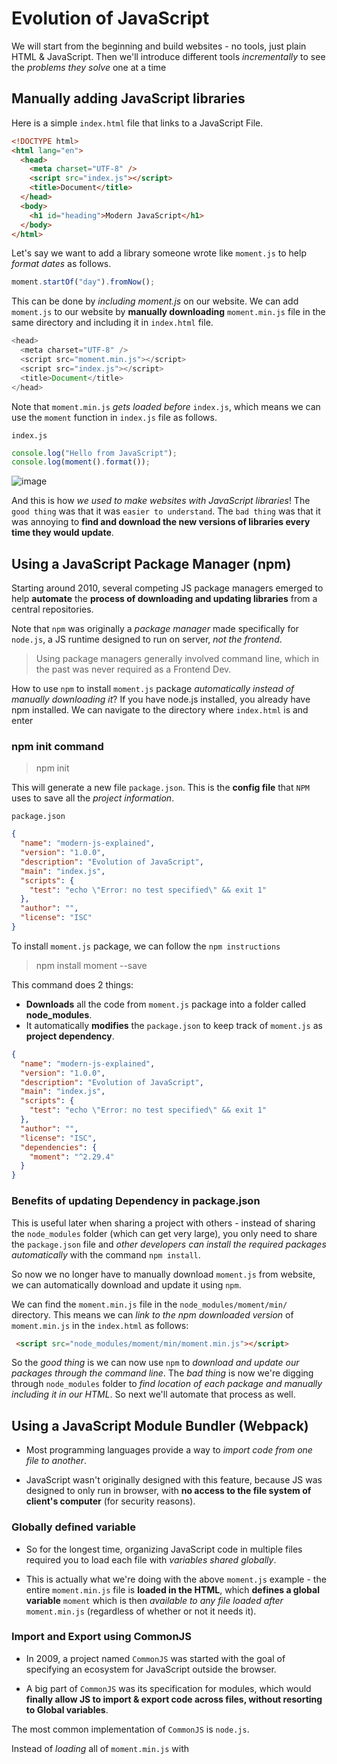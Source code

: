 # Evolution of JavaScript

We will start from the beginning and build websites - no tools, just plain HTML & JavaScript. Then we'll introduce different tools _incrementally_ to see the _problems they solve_ one at a time

## Manually adding JavaScript libraries

Here is a simple `index.html` file that links to a JavaScript File.

```HTML
<!DOCTYPE html>
<html lang="en">
  <head>
    <meta charset="UTF-8" />
    <script src="index.js"></script>
    <title>Document</title>
  </head>
  <body>
    <h1 id="heading">Modern JavaScript</h1>
  </body>
</html>
```

Let's say we want to add a library someone wrote like `moment.js` to help _format dates_ as follows.

```js
moment.startOf("day").fromNow();
```

This can be done by _including moment.js_ on our website. We can add `moment.js` to our website by **manually downloading** `moment.min.js` file in the same directory and including it in `index.html` file.

```js
<head>
  <meta charset="UTF-8" />
  <script src="moment.min.js"></script>
  <script src="index.js"></script>
  <title>Document</title>
</head>
```

Note that `moment.min.js` _gets loaded before_ `index.js`, which means we can use the `moment` function in `index.js` file as follows.

`index.js`

```js
console.log("Hello from JavaScript");
console.log(moment().format());
```

![image](https://user-images.githubusercontent.com/85299439/193408093-af48096f-0f52-4f68-90cd-88e29979dbfb.png)

And this is how _we used to make websites with JavaScript libraries_! The `good thing` was that it was `easier to understand`. The `bad thing` was that it was annoying to **find and download the new versions of libraries every time they would update**.

## Using a JavaScript Package Manager (npm)

Starting around 2010, several competing JS package managers emerged to help **automate** the **process of downloading and updating libraries** from a central repositories.

Note that `npm` was originally a _package manager_ made specifically for `node.js`, a JS runtime designed to run on server, _not the frontend_.

> Using package managers generally involved command line, which in the past was never required as a Frontend Dev.

How to use `npm` to install `moment.js` package _automatically instead of manually downloading it_? If you have node.js installed, you already have npm installed. We can navigate to the directory where `index.html` is and enter

### npm init command

> npm init

This will generate a new file `package.json`. This is the **config file** that `NPM` uses to save all the _project information_.

`package.json`

```json
{
  "name": "modern-js-explained",
  "version": "1.0.0",
  "description": "Evolution of JavaScript",
  "main": "index.js",
  "scripts": {
    "test": "echo \"Error: no test specified\" && exit 1"
  },
  "author": "",
  "license": "ISC"
}
```

To install `moment.js` package, we can follow the `npm instructions`

> npm install moment --save

This command does 2 things:

- **Downloads** all the code from `moment.js` package into a folder called **node_modules**.
- It automatically **modifies** the `package.json` to keep track of `moment.js` as **project dependency**.

```json
{
  "name": "modern-js-explained",
  "version": "1.0.0",
  "description": "Evolution of JavaScript",
  "main": "index.js",
  "scripts": {
    "test": "echo \"Error: no test specified\" && exit 1"
  },
  "author": "",
  "license": "ISC",
  "dependencies": {
    "moment": "^2.29.4"
  }
}
```

### Benefits of updating Dependency in package.json

This is useful later when sharing a project with others - instead of sharing the `node_modules` folder (which can get very large), you only need to share the `package.json` file and _other developers can install the required packages automatically_ with the command `npm install`.

So now we no longer have to manually download `moment.js` from website, we can automatically download and update it using `npm`.

We can find the `moment.min.js` file in the `node_modules/moment/min/` directory. This means we can _link to the npm downloaded version_ of `moment.min.js` in the `index.html` as follows:

```HTML
 <script src="node_modules/moment/min/moment.min.js"></script>
```

So the _good thing_ is we can now use `npm` to _download and update our packages through the command line_. The _bad thing_ is now we're digging through `node_modules` folder to _find location of each package and manually including it in our HTML_. So next we'll automate that process as well.

## Using a JavaScript Module Bundler (Webpack)

- Most programming languages provide a way to _import code from one file to another_.

- JavaScript wasn't originally designed with this feature, because JS was designed to only run in browser, with **no access to the file system of client's computer** (for security reasons).

### Globally defined variable

- So for the longest time, organizing JavaScript code in multiple files required you to load each file with _variables shared globally_.

- This is actually what we're doing with the above `moment.js` example - the entire `moment.min.js` file is **loaded in the HTML**, which **defines a global variable** `moment` which is then _available to any file loaded after_ `moment.min.js` (regardless of whether or not it needs it).

### Import and Export using CommonJS

- In 2009, a project named `CommonJS` was started with the goal of specifying an ecosystem for JavaScript outside the browser.

- A big part of `CommonJS` was its specification for modules, which would **finally allow JS to import & export code across files, without resorting to Global variables**.

The most common implementation of `CommonJS` is `node.js`.

Instead of _loading_ all of `moment.min.js` with <script/> tag, you can load it directly in the JS files using `require()` as follows:

`index.js`

```js
var moment = require("moment");

console.log("Hello from JavaScript");
console.log(moment().format());
```

This is how `module loading` works in `node.js`, which is a server side language with _access to the computer's file system_.

- Node.js also knows the `location` of each _npm module path_, so instead of having to write `require(./node_modules/moment/min/moment.min.js)`, you can simply write `require('moment')`.

### Using require in browser

- This is all great for `node.js`, but if you _try to use the above code_ in `browser`, you'd get an error saying `require` isn't defined.

- The browser _doesn't have access_ to the `File System`, which means _loading modules_ in this way is very tricky - loading files has to be done **dynamically**, either synchronously (slows down execution) or asynchronously (which can have timing issues).

## Module Bundlers

This is where **Module Bundler** comes in. A JS module bundler is a tool that gets around the problem with a build step (which has access to the file system) to create a final output that is browser compatible (which doesn't need to access file system).

- In this case, we need a `Module Bundler` to _find all the require statements_ (which is invalid in browser JavaScript syntax) and **replace them with actual contents of each required file**. The final result is a `single bundled JavaScript` file (with no require statements).

- The most popular `Module Bundler` was `Browserify` in 2011, pioneered the usage of `node.js` style _require statements_ on frontend (which enabled npm to become the frontend package manager of choice).

- Around 2015, **webpack** became the more widely used `Module Bundler`.

## How to use webpack in our project?

Let's take a look at how to use webpack to get the above `require('moment')` working in the browser.

- First we need to install `Webpack` into the project. `Webpack` is itself an `npm package`, hence we can install it from the command line:

> npm install webpack webpack-cli --save-dev

- Note that we're installing two packages - webpack and webpack-cli (which enables us to use webpack from command line).

- Also note the `--save-dev` argument saves it as a `development dependency`, which means it's a package that you need in your _development environment_ but not on your _production server_.

- This is updated in the package.json as follows:

```js
{
    "name": "modern-js-explained",
    "version": "1.0.0",
    "description": "Evolution of JavaScript",
    "main": "index.js",
    "scripts": {
        "test": "echo \"Error: no test specified\" && exit 1"
    },
    "author": "",
    "license": "ISC",
    "dependencies": {
        "moment": "^2.29.4"
    },
    "devDependencies": {
        "webpack": "^5.74.0",
        "webpack-cli": "^4.10.0"
    }
}
```

## Using webpack from Command Line

Now we have the `webpack` and `webpack-cli` installed as packages in node_modules folder. You can use `webpack-cli` from the command line as follows:

> ./node_modules/.bin/webpack index.js --mode=development

- This command will run the _webpack tool_ that was installed in the `node_modules` folder, start with the `index.js`, find any `require` statements, _replace them with the appropriate code_ to create a _single output file_ (which by default is **dist/main.js**).

![image](https://user-images.githubusercontent.com/85299439/193416800-e90f08f0-b2c5-4e6e-a962-35c2b97e4527.png)

- The `--mode=development` argument is to keep the JavaScript _readable for developers_, as opposed to the _minified version_ which is the output of `--mode=production`

- Now that we have webpack's **dist/main.js** output, we are going to use it _instead of_ `index.js` in the browser, as it contains `invalid require statements`. This would be reflected in the `index.html` file.

```HTML
<head>
    <meta charset="UTF-8" />
    <meta http-equiv="X-UA-Compatible" content="IE=edge" />
    <meta name="viewport" content="width=device-width, initial-scale=1.0" />
    <!-- <script src="./node_modules/moment/min/moment.min.js"></script> -->
    <script src="dist/main.js"></script>
    <title>Document</title>
</head>
```

`index.js`

```js
var moment = require("moment");

console.log("Hello from JavaScript");
console.log(moment().format());
```

Now `index.html` is linked to the `bundled version (main.js)` of `index.js`. Refresh the browser and see that everything is working as before!!

### webpack.config.js

Note that we'll need to **run the webpack command each time we change index.js**. This is tedious, and will get even more tedious as we use webpack's more advanced features (like generating source maps - helps debug the original code from the transpiled code).

Webpack can _read options from a config file_ in the _root directory of the project_ named `webpack.config.js`, which in our case would look like:

```js
module.exports = {
  mode: "development",
  entry: "./index.js",
  output: {
    filename: "main.js",
    publicPath: "dist",
  },
};
```

Now each time we change `index.js`, we can run webpack with the command:

> ./node_modules/.bin/webpack

- We don't need to specify the `index.js` and --mode=development options anymore, since webpack is _loading those options_ from `webpack.config.js` file. This is better, _still tedious to enter this command for each code change_ - we'll make this process smoother in a bit.

### Pros of using webpack

Overall this may not seem like much, but there are huge advantages to this workflow.

- We are _no longer loading external scripts_ via Global Variables. [Refer Globally defined variables section](#globally-defined-variable).

- Any **new JS libraries will be added** using `require` statements in the `JavaScript`, as _opposed to adding_ new `<script>` tags in HTML.

- Having a `single Javascript bundle file` is often better for `performance`.

Now that we added a build step, there are some other powerful features we can add to our development workflow!!
